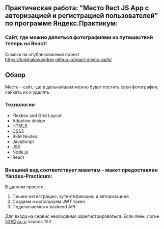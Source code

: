## Практическая работа: "Место Rect JS App с авторизацией и регистрацией пользователей" по программе Яндекс.Практикум:
### Сайт, где можно делиться фотографиями из путешествий **теперь на React**!

Ссылка на опубликованный проект https://bolshakovandrey.github.io/react-mesto-auth/
## Обзор
Место - сайт, где в дальнейшем можно будет постить свои фотографии, лайкать их и удалять.

### Технологии
* Flexbox and Grid Layout
* Adaptive design
* HTML5
* CSS3
* BEM Nested
* JavaScript
* JSX
* Node.js
* React

### Внешний вид соответствует макетам - макет предоставлен Yandex-Practicum:

В данном проекте:
1. Пишем регистрацию, аутентификацию и авторизацией
2. Создаем и используем JWT токен
3. Подключаемся к backend API

Для входа на сервис необходимо зарегистрироваться.
Если лень:
логин 321@ya.ru
пароль 123

